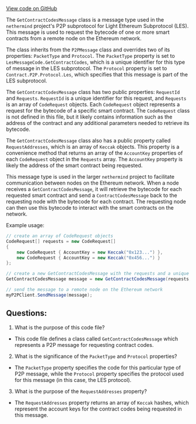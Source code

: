 [View code on GitHub](https://github.com/nethermindeth/nethermind/Nethermind.Network/P2P/Subprotocols/Les/Messages/GetContractCodesMessage.cs)

The `GetContractCodesMessage` class is a message type used in the `nethermind` project's P2P subprotocol for Light Ethereum Subprotocol (LES). This message is used to request the bytecode of one or more smart contracts from a remote node on the Ethereum network.

The class inherits from the `P2PMessage` class and overrides two of its properties: `PacketType` and `Protocol`. The `PacketType` property is set to `LesMessageCode.GetContractCodes`, which is a unique identifier for this type of message in the LES subprotocol. The `Protocol` property is set to `Contract.P2P.Protocol.Les`, which specifies that this message is part of the LES subprotocol.

The `GetContractCodesMessage` class has two public properties: `RequestId` and `Requests`. `RequestId` is a unique identifier for this request, and `Requests` is an array of `CodeRequest` objects. Each `CodeRequest` object represents a request for the bytecode of a specific smart contract. The `CodeRequest` class is not defined in this file, but it likely contains information such as the address of the contract and any additional parameters needed to retrieve its bytecode.

The `GetContractCodesMessage` class also has a public property called `RequestAddresses`, which is an array of `Keccak` objects. This property is a convenience method that returns an array of the `AccountKey` properties of each `CodeRequest` object in the `Requests` array. The `AccountKey` property is likely the address of the smart contract being requested.

This message type is used in the larger `nethermind` project to facilitate communication between nodes on the Ethereum network. When a node receives a `GetContractCodesMessage`, it will retrieve the bytecode for each requested smart contract and send a `ContractCodesMessage` back to the requesting node with the bytecode for each contract. The requesting node can then use this bytecode to interact with the smart contracts on the network.

Example usage:

```csharp
// create an array of CodeRequest objects
CodeRequest[] requests = new CodeRequest[]
{
    new CodeRequest { AccountKey = new Keccak("0x123...") },
    new CodeRequest { AccountKey = new Keccak("0x456...") }
};

// create a new GetContractCodesMessage with the requests and a unique request ID
GetContractCodesMessage message = new GetContractCodesMessage(requests, 12345);

// send the message to a remote node on the Ethereum network
myP2PClient.SendMessage(message);
```
## Questions: 
 1. What is the purpose of this code file?
- This code file defines a class called `GetContractCodesMessage` which represents a P2P message for requesting contract codes.

2. What is the significance of the `PacketType` and `Protocol` properties?
- The `PacketType` property specifies the code for this particular type of P2P message, while the `Protocol` property specifies the protocol used for this message (in this case, the LES protocol).

3. What is the purpose of the `RequestAddresses` property?
- The `RequestAddresses` property returns an array of `Keccak` hashes, which represent the account keys for the contract codes being requested in this message.